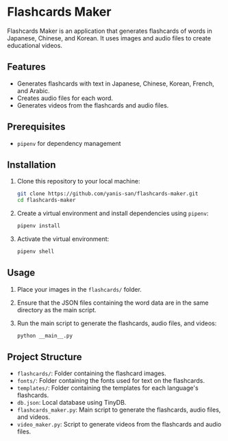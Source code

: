 # Flashcards Maker

Flashcards Maker is an application that generates flashcards of words in Japanese, Chinese, and Korean. It uses images and audio files to create educational videos.

## Features

- Generates flashcards with text in Japanese, Chinese, Korean, French, and Arabic.
- Creates audio files for each word.
- Generates videos from the flashcards and audio files.

## Prerequisites

- `pipenv` for dependency management

## Installation

1. Clone this repository to your local machine:

    ```bash
    git clone https://github.com/yanis-san/flashcards-maker.git
    cd flashcards-maker
    ```

2. Create a virtual environment and install dependencies using `pipenv`:

    ```bash
    pipenv install
    ```

3. Activate the virtual environment:

    ```bash
    pipenv shell
    ```

## Usage

1. Place your images in the `flashcards/` folder.

2. Ensure that the JSON files containing the word data are in the same directory as the main script.

3. Run the main script to generate the flashcards, audio files, and videos:

    ```bash
    python __main__.py
    ```

## Project Structure

- `flashcards/`: Folder containing the flashcard images.
- `fonts/`: Folder containing the fonts used for text on the flashcards.
- `templates/`: Folder containing the templates for each language's flashcards.
- `db.json`: Local database using TinyDB.
- `flashcards_maker.py`: Main script to generate the flashcards, audio files, and videos.
- `video_maker.py`: Script to generate videos from the flashcards and audio files.
